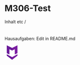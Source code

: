 # M306-Test
Inhalt
etc /
# 
Hausaufgaben: Edit in README.md

![alt text](https://github.com/adam-p/markdown-here/raw/master/src/common/images/icon48.png "Logo Title Text 1")